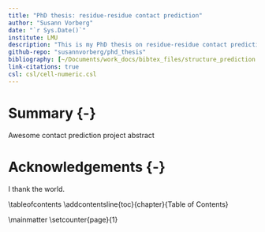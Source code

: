 ```yaml
---
title: "PhD thesis: residue-residue contact prediction"
author: "Susann Vorberg"
date: "`r Sys.Date()`"
institute: LMU
description: "This is my PhD thesis on residue-residue contact prediction."
github-repo: "susannvorberg/phd_thesis"
bibliography: [~/Documents/work_docs/bibtex_files/structure_prediction.bib]
link-citations: true
csl: csl/cell-numeric.csl
---
```


# Summary {-}
Awesome contact prediction project abstract
 
# Acknowledgements {-}

I thank the world.

\tableofcontents
\addcontentsline{toc}{chapter}{Table of Contents}



\mainmatter \setcounter{page}{1}